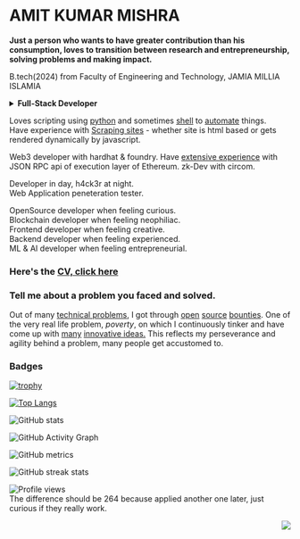 # AMIT KUMAR MISHRA 

**Just a person who wants to have greater contribution than his consumption, loves to transition between research and entrepreneurship, solving problems and making impact.** 

B.tech(2024) from Faculty of Engineering and Technology, JAMIA MILLIA ISLAMIA  

<details>
 <summary><b>Full-Stack Developer</b></summary>
Frontend developer with following tech stack 
1. React.js, 
2. Gatsby.js & 
3. NEXT.js  

Backend developer with 
1. Express.js,
2. GoFiber and 
3. Flask
 
Using any of the given database
1. Mysql/MariaDB, 
2. psql & 
3. supabase  
</details>

Loves scripting using [python](https://github.com/Amit0617/online-attendance) and sometimes [shell](https://github.com/Amit0617/directory-downloader) to [automate](https://github.com/Amit0617/copilot-commit-in-terminal) things.  
Have experience with [Scraping sites](https://github.com/pocoai/jobScraper/blob/main/scrapeJobs.ipynb) - whether site is html based or gets rendered dynamically by javascript.

Web3 developer with hardhat & foundry. Have [extensive experience](https://github.com/amit0617/ethRPCtoREST) with JSON RPC api of execution layer of Ethereum. zk-Dev with circom.  

Developer in day, h4ck3r at night.  
Web Application peneteration tester.  

OpenSource developer when feeling curious.  
Blockchain developer when feeling neophiliac.  
Frontend developer when feeling creative.  
Backend developer when feeling experienced.  
ML & AI developer when feeling entrepreneurial.  

### Here's the [CV, click here](https://flowcv.com/resume/rskb5ln60v)  

### Tell me about a problem you faced and solved.
Out of many [technical problems](https://amit0617.hashnode.dev/how-to-update-github-actions-workflow-file-using-another-workflow), I got through [open](https://replit.com/bounties/@rotorstar/online-web-3-quartet) [source](https://replit.com/bounties/@anilmurty/akash-console-improv-3) [bounties](https://replit.com/bounties/@anilmurty/akash-console-improv-2). One of the very real life problem, <em>poverty</em>, on which I continuously tinker and have come up with [many](https://amit0617.hashnode.dev/the-accidental-wealth-found-in-a-student-engineers-wallet-address) [innovative ideas.](https://amit0617.hashnode.dev/draining-null-address-an-ethereum-experiment) This reflects my perseverance and agility behind a problem, many people get accustomed to.  

### Badges

[![trophy](https://github-profile-trophy.vercel.app/?username=amit0617)](https://github.com/ryo-ma/github-profile-trophy)

[![Top Langs](https://github-readme-stats.vercel.app/api/top-langs/?username=amit0617)](https://github.com/anuraghazra/github-readme-stats)

![GitHub stats](https://github-readme-stats.vercel.app/api?username=amit0617&show_icons=true&count_private=true)  

![GitHub Activity Graph](https://activity-graph.herokuapp.com/graph?username=amit0617)  

![GitHub metrics](https://metrics.lecoq.io/amit0617)  

![GitHub streak stats](https://github-readme-streak-stats.herokuapp.com/?user=amit0617)  

![Profile views](https://gpvc.arturio.dev/amit0617)  
The difference should be 264 because applied another one later, just curious if they really work.  
<p align="right"><img src="https://komarev.com/ghpvc/?username=amit0617&style=flat&color=blue"></p>
